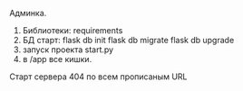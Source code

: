 Админка.
1. Библиотеки: requirements
2. БД старт:
flask db init
flask db migrate
flask db upgrade
3. запуск проекта start.py
4. в /app все кишки.

Cтарт сервера 404 по всем прописаным URL
